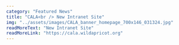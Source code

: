```yaml
---
category: "Featured News"
title: "CALA<br /> New Intranet Site"
img: "../assets/images/CALA_banner_homepage_700x146_031324.jpg"
readMoreText: "New Intranet Site"
readMoreLink: "https://cala.wildapricot.org"
---
```

